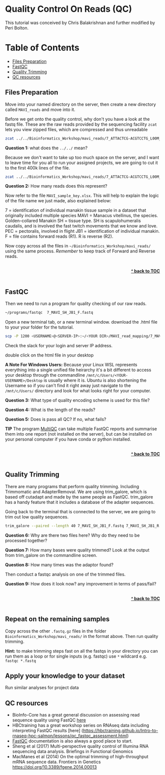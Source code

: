 # Quality Control On Reads (QC)

This tutorial was conceived by Chris Balakrishnan and further modified by Peri Bolton.

# Table of Contents

* [Files Preparation](#files-preparation)
* [FastQC](#fastqc)
* [Quality Trimming](#quality-trimming)
* [QC resources](#qc-resources)

## Files Preparation

Move into your named directory on the server, then create a new directory called ```MAVI_reads``` and move into it.


Before we get onto the quality control, why don't you have a look at the fastq file. These are the raw reads provided by the sequencing facility
```zcat``` lets you view zipped files, which are compressed and thus unreadable

```bash
zcat ../../Bioinformatics_Workshop/mavi_reads/7_ATTACTCG-ACGTCCTG_L00M_R1_001.fastq.gz | head
```

**Question 1:** what does the ```../../``` mean?

Because we don't want to take up too much space on the server, and I want to leave time for you all to run your assigned projects, we are going to cut it to the first 400k lines of the file. 

```bash
zcat ../../Bioinformatics_Workshop/mavi_reads/7_ATTACTCG-ACGTCCTG_L00M_R1_001.fastq.gz | head -n 400000 > ./7_MAVI_SH_JB1_F.fastq
```

**Question 2:** How many reads does this represent?


Now refer to the file ```MAVI_sample_key.xlsx```. This will help to explain the logic of the file name we just made, also explained below:

7 = identification of individual manakin tissue sample in a dataset that originally included multiple species
MAVI = Manacus vitellinus, the species. Golden-collared Manakin
SH = tissue type. SH is scapulohumeralis caudalis, and is involved the fast twitch movements that we know and love. 
PEC = pectoralis, involved in flight
JB1 = identification of individual manakin.
F = file contains forward reads (R1). R is reverse (R2).


Now copy across all the files in ```~/Bioinformatics_Workshop/mavi_reads/``` using the same process. *Remember* to keep track of Forward and Reverse reads. 


<br/>
<div align="right">
    <b><a href="#table-of-contents">^ back to TOC</a></b>
</div>
<br/>


## FastQC

Then we need to run a program for quality checking of our raw reads. 

```bash
~/programs/fastqc  7_MAVI_SH_JB1_F.fastq
```

Open a new terminal tab, or a new terminal window.
download the .html file to your your folder for the tutorial.

```bash
scp -P 1200 <USERNAME>@<SERVER-IP>:~/<YOUR DIR>/MAVI_read_mapping/7_MAVI_SH_F_fastqc.html ./
```
Check the slack for your login and server IP address. 

double click on the html file in your desktop

**A Note For Windows Users:** Because your Linux WSL represents everything into a single unified file heirarchy it's a bit different to access your desktop through the commandline
```/mnt/c/Users/<YOUR-USERNAME>/Desktop``` is usually where it is. Ubuntu is also shortening the Username so if you can't find it right away just navigate to the `/mnt/c/Users/` directory and look for what looks right for your computer.

**Question 3:** What type of quality encoding scheme is used for this file? 

**Question 4:** What is the length of the reads?

**Question 5:** Does is pass all QC? If no, what fails?


**TIP** The program [MultiQC](https://multiqc.info/) can take multiple FastQC reports and summarise them into one report (not installed on the server), but can be installed on your personal computer if you have conda or python installed. 

<br/>
<div align="right">
    <b><a href="#table-of-contents">^ back to TOC</a></b>
</div>
<br/>


## Quality Trimming

There are many programs that perform quality trimming. Including Trimmomatic and AdapterRemoval. We are using trim_galore, which is based off cutadapt and made by the same people as FastQC. 
trim_galore has a handy feature that it includes a database of the adapter sequences. 

Going back to the terminal that is connected to the server, we are going to trim out low quality sequences. 

```bash
trim_galore --paired --length 40 7_MAVI_SH_JB1_F.fastq 7_MAVI_SH_JB1_R.fastq
```

**Question 6:** Why are there two files here? Why do they need to be processed together?

**Question 7:** How many bases were quality trimmed? Look at the output from trim_galore on the commandline screen.

**Question 8:** How many times was the adaptor found? 

Then conduct a fastqc analysis on one of the trimmed files. 

**Question 9:** How does it look now? any improvement in terms of pass/fail?

<br/>
<div align="right">
    <b><a href="#table-of-contents">^ back to TOC</a></b>
</div>
<br/>


## Repeat on the remaining samples

Copy across the other ```.fastq.gz``` files in the folder ```Bioinformatics_Workshop/mavi_reads/``` in the format above. Then run quality trimming.  

**Hint:** to make trimming steps fast on all the fastqs in your directory you can run them as a loop or for single inputs (e.g. fastqc) use ```*``` wildcard e.g. ```fastqc *.fastq```

## Apply your knowledge to your dataset

Run similar analyses for project data

## QC resources

* BioInfo-Core has a great general discussion on assessing read sequence quality using FastQC [here](http://bioinfo-core.org/index.php/9th_Discussion-28_October_2010)
* HBCtraining has a great workshop series on RNAseq data including interpreting FastQC results [here] (https://hbctraining.github.io/Intro-to-rnaseq-hpc-salmon/lessons/qc_fastqc_assessment.html)
* [FastQC](http://www.bioinformatics.babraham.ac.uk/projects/fastqc/Help/) documentation is also always a good place to start.
* Sheng et al (2017) Multi-perspective quality control of Illumina RNA sequencing data analysis. Briefings in Functional Genomics
* MacManes et al (2014) On the optimal trimming of high-throughput mRNA sequence data. Frontiers in Genetics https://doi.org/10.3389/fgene.2014.00013
